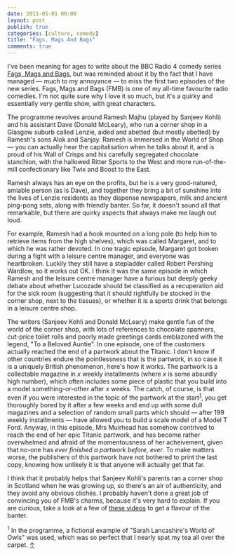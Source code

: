 ```yaml
---
date: 2011-05-01 00:00
layout: post
publish: true
categories: [culture, comedy]
title: "Fags, Mags And Bags"
comments: true
---
```


I've been meaning for ages to write about the BBC Radio 4 comedy series [Fags, Mags and Bags][], but was reminded about it by the fact that I have managed &mdash; much to my annoyance &mdash; to miss the first two episodes of the new series. Fags, Mags and Bags (FMB) is one of my all-time favourite radio comedies. I'm not quite sure why I love it so much, but it's a quirky and essentially very gentle show, with great characters.

The programme revolves around Ramesh Majhu (played by Sanjeev Kohli) and his assistant Dave (Donald McLeary), who run a corner shop in a Glasgow suburb called Lenzie, aided and abetted (but mostly abetted) by Ramesh's sons Alok and Sanjay. Ramesh is immersed in the World of Shop &mdash; you can actually hear the capitalisation when he talks about it, and is proud of his Wall of Crisps and his carefully segregated chocolate stanchion, with the hallowed Ritter Sports to the West and more run-of-the-mill confectionary like Twix and Boost to the East.

Ramesh always has an eye on the profits, but he is a very good-natured, amiable person (as is Dave), and together they bring a bit of sunshine into the lives of Lenzie residents as they dispense newspapers, milk and ancient ping-pong sets, along with friendly banter. So far, it doesn't sound all that remarkable, but there are quirky aspects that always make me laugh out loud.

For example, Ramesh had a hook mounted on a long pole (to help him to retrieve items from the high shelves), which was called Margaret, and to which he was rather devoted. In one tragic episode, Margaret got broken during a fight with a leisure centre manager, and everyone was heartbroken. Luckily they still have a stepladder called Robert Pershing Wardlow, so it works out OK. I think it was the same episode in which Ramesh and the leisure centre manager have a furious but deeply geeky debate about whether Lucozade should be classified as a recuperation aid for the sick room (suggesting that it should rightfully be stocked in the corner shop, next to the tissues), or whether it is a sports drink that belongs in a leisure centre shop.

The writers (Sanjeev Kohli and Donald McLeary) make gentle fun of the world of the corner shop, with lots of references to chocolate spanners, cut-price toilet rolls and poorly made greetings cards emblazoned with the legend, "To a Beloved Auntie". In one episode, one of the customers actually reached the end of a partwork about the Titanic. I don't know if other countries endure the pointlessness that is the partwork, in so case it is a uniquely British phenomenon, here's how it works. The partwork is a collectable magazine in *x* weekly installments (where *x* is some absurdly high number), which often includes some piece of plastic that you build into a model something-or-other after *x* weeks. The catch, of course, is that even if you were interested in the topic of the partwork at the start<sup id="r-01051"><a href="#f-010511">1</a></sup>, you get thoroughly bored by it after a few weeks and end up with some dull magazines and a selection of random small parts which should &mdash; after 199 weekly installments &mdash; have allowed you to build a scale model of a Model T Ford. Anyway, in this episode, Mrs Muirhead has somehow contrived to reach the end of her epic Titanic partwork, and has become rather overwhelmed and afraid of the momentousness of her acheivement, given that no-one has *ever finished a partwork before, ever*. To make matters worse, the publishers of this partwork have not bothered to print the last copy, knowing how unlikely it is that anyone will actually get that far.

I think that it probably helps that Sanjeev Kohli's parents ran a corner shop in Scotland when he was growing up, so there's an air of authenticity, and they avoid any obvious clich&eacute;s. I probably haven't done a great job of convincing you of FMB's charms, because it's very hard to explain. If you are curious, take a look at a few of [these videos][] to get a flavour of the banter.

<p><sup id="f-010511">1</sup> In the programme, a fictional example of "Sarah Lancashire's World of Owls" was used, which was so perfect that I nearly spat my tea all over the carpet. <a href="#r-010511">&uarr;</a></p>

[Fags, Mags and Bags]: http://en.wikipedia.org/wiki/Fags,_Mags_and_Bags
[these videos]: http://www.comedy.co.uk/guide/radio/fags_mags_and_bags/videos/
